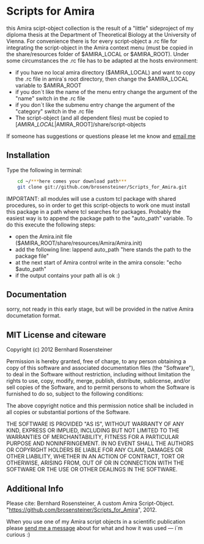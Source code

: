 # Scripts for Amira

this Amira scipt-object collection is the result of a "little" sideproject of my diploma thesis at the Department of Theoretical Biology at the University of Vienna.
For convenience there is for every script-object a .rc file for integrating the script-object in the Amira context menu (must be copied in the share/resources folder of $AMIRA\_LOCAL or $AMIRA\_ROOT).
Under some circumstances the .rc file has to be adapted at the hosts environment:

- if you have no local amira directory ($AMIRA\_LOCAL) and want to copy the .rc file in amira´s root directory, then change the $AMIRA\_LOCAL variable to $AMIRA\_ROOT
- if you don´t like the name of the menu entry change the argument of the "name" switch in the .rc file
- if you don´t like the submenu entry change the argument of the "category" switch in the .rc file
- The script-object (and all dependent files) must be copied to [$AMIRA\_LOCAL|$AMIRA\_ROOT]/share/script-objects

If someone has suggestions or questions please let me know and [email me](mailto:brosensteiner@gmail.com)

## Installation

Type the following in terminal:

```bash
    cd ~/***here comes your download path***
    git clone git://github.com/brosensteiner/Scripts_for_Amira.git
```

IMPORTANT: all modules will use a custom tcl package with shared procedures, so in order to get this script-objects to work one must install this package in a path where tcl searches for packages.
Probably the easiest way is to append the package path to the "auto\_path" variable. To do this execute the following steps:

- open the Amira.init file ($AMIRA\_ROOT/share/resources/Amira/Amira.init)
- add the following line: lappend auto\_path "here stands the path to the package file"
- at the next start of Amira control write in the amira console: "echo $auto\_path"
- if the output contains your path all is ok :)

## Documentation

sorry, not ready in this early stage, but will be provided in the native Amira documetation format. 

## MIT License and citeware

Copyright (c) 2012 Bernhard Rosensteiner

Permission is hereby granted, free of charge, to any person obtaining a copy of this software and associated documentation files (the "Software"), to deal in the Software without restriction, including without limitation the rights to use, copy, modify, merge, publish, distribute, sublicense, and/or sell copies of the Software, and to permit persons to whom the Software is furnished to do so, subject to the following conditions:

The above copyright notice and this permission notice shall be included in all copies or substantial portions of the Software.

THE SOFTWARE IS PROVIDED "AS IS", WITHOUT WARRANTY OF ANY KIND, EXPRESS OR IMPLIED, INCLUDING BUT NOT LIMITED TO THE WARRANTIES OF MERCHANTABILITY, FITNESS FOR A PARTICULAR PURPOSE AND NONINFRINGEMENT. IN NO EVENT SHALL THE AUTHORS OR COPYRIGHT HOLDERS BE LIABLE FOR ANY CLAIM, DAMAGES OR OTHER LIABILITY, WHETHER IN AN ACTION OF CONTRACT, TORT OR OTHERWISE, ARISING FROM, OUT OF OR IN CONNECTION WITH THE SOFTWARE OR THE USE OR OTHER DEALINGS IN THE SOFTWARE.

## Additional Info

Please cite: Bernhard Rosensteiner, A custom Amira Script-Object. "https://github.com/brosensteiner/Scripts_for_Amira", 2012.

When you use one of my Amira script objects in a scientific publication please [send me a message](mailto:brosensteiner@gmail.com) about for what and how it was used — i´m curious :)


